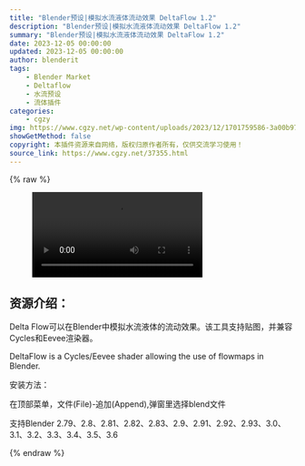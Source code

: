 ```yaml
---
title: "Blender预设|模拟水流液体流动效果 DeltaFlow 1.2"
description: "Blender预设|模拟水流液体流动效果 DeltaFlow 1.2"
summary: "Blender预设|模拟水流液体流动效果 DeltaFlow 1.2"
date: 2023-12-05 00:00:00
updated: 2023-12-05 00:00:00
author: blenderit
tags: 
    - Blender Market
    - Deltaflow
    - 水流预设
    - 流体插件
categories:
    - cgzy
img: https://www.cgzy.net/wp-content/uploads/2023/12/1701759586-3a00b973841276b.webp
showGetMethod: false
copyright: 本插件资源来自网络，版权归原作者所有，仅供交流学习使用！
source_link: https://www.cgzy.net/37355.html
---
```


{% raw %}
<figure class="wp-block-video aligncenter"><video controls src="http://cloud.video.taobao.com/play/u/null/p/1/e/6/t/1/440396009103.mp4"></video></figure><div class="wp-block-pandastudio-title"><div class="title_style_01"><h2 id="h2-0">资源介绍：</h2></div></div><p class="is-style-text-indent-2em">Delta Flow可以在Blender中模拟水流液体的流动效果。该工具支持贴图，并兼容Cycles和Eevee渲染器。</p><p>DeltaFlow is a Cycles/Eevee shader allowing the use of flowmaps in Blender.</p><div class="wp-block-pandastudio-title"><div class="title_style_01"><p>安装方法：</p></div></div><p>在顶部菜单，文件(File)-追加(Append),弹窗里选择blend文件</p><div class="wp-block-pandastudio-tips"><div class="tip success "><p>支持Blender 2.79、2.8、2.81、2.82、2.83、2.9、2.91、2.92、2.93、3.0、3.1、3.2、3.3、3.4、3.5、3.6</p>
</div></div>
<div style="display: none">cgzy</div>
{% endraw %}